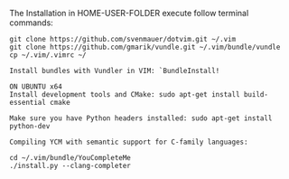 The Installation in HOME-USER-FOLDER execute follow terminal commands:

    git clone https://github.com/svenmauer/dotvim.git ~/.vim
    git clone https://github.com/gmarik/vundle.git ~/.vim/bundle/vundle
    cp ~/.vim/.vimrc ~/

    Install bundles with Vundler in VIM: `BundleInstall!
    
    ON UBUNTU x64
    Install development tools and CMake: sudo apt-get install build-essential cmake

    Make sure you have Python headers installed: sudo apt-get install python-dev

    Compiling YCM with semantic support for C-family languages:

    cd ~/.vim/bundle/YouCompleteMe
    ./install.py --clang-completer
